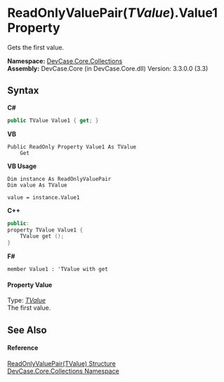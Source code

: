 # ReadOnlyValuePair(*TValue*).Value1 Property 
 

Gets the first value.

**Namespace:**&nbsp;<a href="N_DevCase_Core_Collections">DevCase.Core.Collections</a><br />**Assembly:**&nbsp;DevCase.Core (in DevCase.Core.dll) Version: 3.3.0.0 (3.3)

## Syntax

**C#**<br />
``` C#
public TValue Value1 { get; }
```

**VB**<br />
``` VB
Public ReadOnly Property Value1 As TValue
	Get
```

**VB Usage**<br />
``` VB Usage
Dim instance As ReadOnlyValuePair
Dim value As TValue

value = instance.Value1

```

**C++**<br />
``` C++
public:
property TValue Value1 {
	TValue get ();
}
```

**F#**<br />
``` F#
member Value1 : 'TValue with get

```


#### Property Value
Type: <a href="T_DevCase_Core_Collections_ReadOnlyValuePair_1">*TValue*</a><br />The first value.

## See Also


#### Reference
<a href="T_DevCase_Core_Collections_ReadOnlyValuePair_1">ReadOnlyValuePair(TValue) Structure</a><br /><a href="N_DevCase_Core_Collections">DevCase.Core.Collections Namespace</a><br />